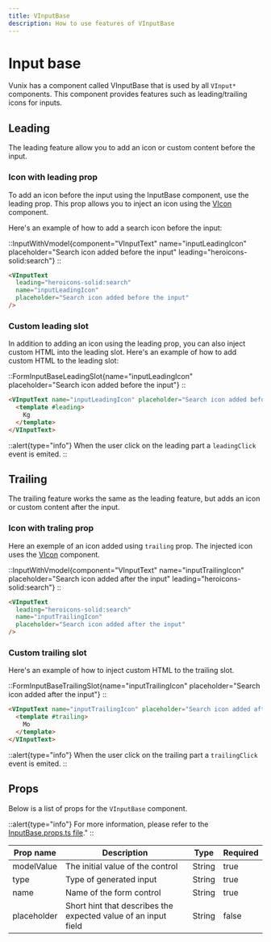 ```yaml
---
title: VInputBase
description: How to use features of VInputBase
---
```


# Input base

Vunix has a component called VInputBase that is used by all `VInput*` components.
This component provides features such as leading/trailing icons for inputs.

## Leading

The leading feature allow you to add an icon or custom content before the input.

### Icon with leading prop

To add an icon before the input using the InputBase component, use the leading prop. This prop allows you to inject an icon using the [VIcon](/components/other/icon) component.

Here's an example of how to add a search icon before the input:

::InputWithVmodel{component="VInputText" name="inputLeadingIcon" placeholder="Search icon added before the input" leading="heroicons-solid:search"}
::

```html
<VInputText
  leading="heroicons-solid:search"
  name="inputLeadingIcon"
  placeholder="Search icon added before the input"
/>
```

### Custom leading slot

In addition to adding an icon using the leading prop, you can also inject custom HTML into the leading slot. Here's an example of how to add custom HTML to the leading slot:

::FormInputBaseLeadingSlot{name="inputLeadingIcon" placeholder="Search icon added before the input"}
::

```html
<VInputText name="inputLeadingIcon" placeholder="Search icon added before the input">
  <template #leading>
    Kg
  </template>
</VInputText>
```

::alert{type="info"}
When the user click on the leading part a `leadingClick` event is emited.
::

## Trailing

The trailing feature works the same as the leading feature, but adds an icon or custom content after the input.

### Icon with traling prop

Here an exemple of an icon added using `trailing` prop.
The injected icon uses the [VIcon](/components/other/icon) component.

::InputWithVmodel{component="VInputText" name="inputTrailingIcon" placeholder="Search icon added after the input" leading="heroicons-solid:search"}
::

```html
<VInputText
  leading="heroicons-solid:search"
  name="inputTrailingIcon"
  placeholder="Search icon added after the input"
/>
```

### Custom trailing slot

Here's an example of how to inject custom HTML to the trailing slot.

::FormInputBaseTrailingSlot{name="inputTrailingIcon" placeholder="Search icon added after the input"}
::

```html
<VInputText name="inputTrailingIcon" placeholder="Search icon added after the input">
  <template #trailing>
    Mo
  </template>
</VInputText>
```

::alert{type="info"}
When the user click on the trailing part a `trailingClick` event is emited.
::

## Props

Below is a list of props for the `VInputBase` component.

::alert{type="info"}
For more information, please refer to the [InputBase.props.ts file](https://github.com/gaetansenn/vunix/blob/main/packages/core/src/runtime/components/form/input/base/InputBase.props.ts)."
::


| **Prop name** | **Description**                                                | **Type** | **Required** |
|---------------|----------------------------------------------------------------|----------|--------------|
| modelValue    | The initial value of the control                               | String   | true         |
| type          | Type of generated input                                        | String   | true         |
| name          | Name of the form control                                       | String   | true         |
| placeholder   | Short hint that describes the expected value of an input field | String   | false        |
